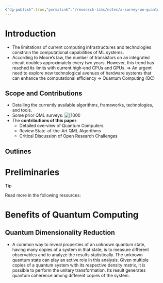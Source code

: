 ```yaml
---
{"dg-publish":true,"permalink":"/research-labs/notes/a-survey-on-quantum-machine-learning-current-trends-challenges-opportunities-and-the-road-ahead/","tags":["quantum_computing","machine_learning","survey"]}
---
```


# Introduction

- The limitations of current computing infrastructures and technologies constrain the computational capabilities of ML systems.
- According to Moore’s law, the number of transistors on an integrated circuit doubles approximately every two years. However, this trend has reached its limits with current high-end CPUs and GPUs.
$\Rightarrow$ An urgent need to explore new technological avenues of hardware systems that can enhance the computational efficiency $\Rightarrow$ Quantum Computing (QC)
## Scope and Contributions

- Detailing the currently available algorithms, frameworks, technologies, and tools.
- Some prior QML surveys:
![|1000](https://i.imgur.com/03bu078.png)
- The **contributions of this paper**:
	- Detailed overview of Quantum Computers
	- Review State-of-the-Art QML Algorithms
	- Critical Discussion of Open Research Challenges
## Outlines
# Preliminaries

> [!Tip]
> Read more in the following resources:

# Benefits of Quantum Computing
## Quantum Dimensionality Reduction
-  A common way to reveal properties of an unknown quantum state, having many copies of a system in that state, is to measure different observables and to analyze the results statistically. The unknown quantum state can play an active role in this analysis. Given multiple copies of a quantum system with its respective density matrix, it is possible to perform the unitary transformation. Its result generates quantum coherence among different copies of the system.



